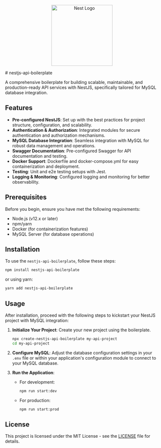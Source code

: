 <p align="center">
  <a href="http://nestjs.com/" target="blank"><img src="https://nestjs.com/img/logo-small.svg" width="200" alt="Nest Logo" /></a>
</p>
# nestjs-api-boilerplate

A comprehensive boilerplate for building scalable, maintainable, and production-ready API services with NestJS, specifically tailored for MySQL database integration.

## Features

- **Pre-configured NestJS**: Set up with the best practices for project structure, configuration, and scalability.
- **Authentication & Authorization**: Integrated modules for secure authentication and authorization mechanisms.
- **MySQL Database Integration**: Seamless integration with MySQL for robust data management and operations.
- **Swagger Documentation**: Pre-configured Swagger for API documentation and testing.
- **Docker Support**: Dockerfile and docker-compose.yml for easy containerization and deployment.
- **Testing**: Unit and e2e testing setups with Jest.
- **Logging & Monitoring**: Configured logging and monitoring for better observability.

## Prerequisites

Before you begin, ensure you have met the following requirements:

- Node.js (v12.x or later)
- npm/yarn
- Docker (for containerization features)
- MySQL Server (for database operations)

## Installation

To use the `nestjs-api-boilerplate`, follow these steps:

```bash
npm install nestjs-api-boilerplate
```

or using yarn:

```bash
yarn add nestjs-api-boilerplate
```

## Usage

After installation, proceed with the following steps to kickstart your NestJS project with MySQL integration:

1. **Initialize Your Project**: Create your new project using the boilerplate.

   ```bash
   npx create-nestjs-api-boilerplate my-api-project
   cd my-api-project
   ```

2. **Configure MySQL**: Adjust the database configuration settings in your `.env` file or within your application's configuration module to connect to your MySQL database.

3. **Run the Application**:

   - For development:

     ```bash
     npm run start:dev
     ```

   - For production:

     ```bash
     npm run start:prod
     ```

## License

This project is licensed under the MIT License - see the [LICENSE](LICENSE) file for details.
